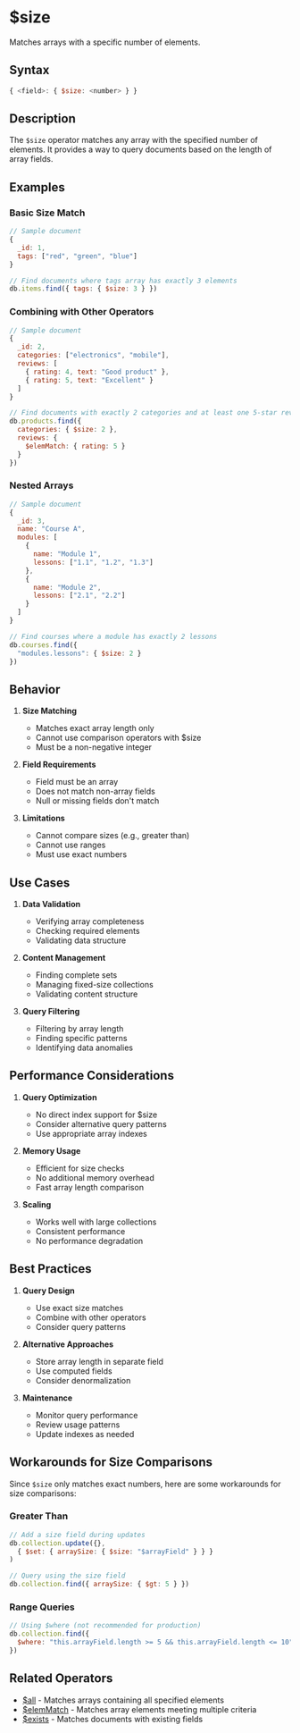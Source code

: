 # $size

Matches arrays with a specific number of elements.

## Syntax

```javascript
{ <field>: { $size: <number> } }
```

## Description

The `$size` operator matches any array with the specified number of elements. It provides a way to query documents based on the length of array fields.

## Examples

### Basic Size Match

```javascript
// Sample document
{
  _id: 1,
  tags: ["red", "green", "blue"]
}

// Find documents where tags array has exactly 3 elements
db.items.find({ tags: { $size: 3 } })
```

### Combining with Other Operators

```javascript
// Sample document
{
  _id: 2,
  categories: ["electronics", "mobile"],
  reviews: [
    { rating: 4, text: "Good product" },
    { rating: 5, text: "Excellent" }
  ]
}

// Find documents with exactly 2 categories and at least one 5-star review
db.products.find({
  categories: { $size: 2 },
  reviews: {
    $elemMatch: { rating: 5 }
  }
})
```

### Nested Arrays

```javascript
// Sample document
{
  _id: 3,
  name: "Course A",
  modules: [
    {
      name: "Module 1",
      lessons: ["1.1", "1.2", "1.3"]
    },
    {
      name: "Module 2",
      lessons: ["2.1", "2.2"]
    }
  ]
}

// Find courses where a module has exactly 2 lessons
db.courses.find({
  "modules.lessons": { $size: 2 }
})
```

## Behavior

1. **Size Matching**
   - Matches exact array length only
   - Cannot use comparison operators with $size
   - Must be a non-negative integer

2. **Field Requirements**
   - Field must be an array
   - Does not match non-array fields
   - Null or missing fields don't match

3. **Limitations**
   - Cannot compare sizes (e.g., greater than)
   - Cannot use ranges
   - Must use exact numbers

## Use Cases

1. **Data Validation**
   - Verifying array completeness
   - Checking required elements
   - Validating data structure

2. **Content Management**
   - Finding complete sets
   - Managing fixed-size collections
   - Validating content structure

3. **Query Filtering**
   - Filtering by array length
   - Finding specific patterns
   - Identifying data anomalies

## Performance Considerations

1. **Query Optimization**
   - No direct index support for $size
   - Consider alternative query patterns
   - Use appropriate array indexes

2. **Memory Usage**
   - Efficient for size checks
   - No additional memory overhead
   - Fast array length comparison

3. **Scaling**
   - Works well with large collections
   - Consistent performance
   - No performance degradation

## Best Practices

1. **Query Design**
   - Use exact size matches
   - Combine with other operators
   - Consider query patterns

2. **Alternative Approaches**
   - Store array length in separate field
   - Use computed fields
   - Consider denormalization

3. **Maintenance**
   - Monitor query performance
   - Review usage patterns
   - Update indexes as needed

## Workarounds for Size Comparisons

Since `$size` only matches exact numbers, here are some workarounds for size comparisons:

### Greater Than

```javascript
// Add a size field during updates
db.collection.update({},
  { $set: { arraySize: { $size: "$arrayField" } } }
)

// Query using the size field
db.collection.find({ arraySize: { $gt: 5 } })
```

### Range Queries

```javascript
// Using $where (not recommended for production)
db.collection.find({
  $where: "this.arrayField.length >= 5 && this.arrayField.length <= 10"
})
```

## Related Operators

- [$all](all.md) - Matches arrays containing all specified elements
- [$elemMatch](elemMatch.md) - Matches array elements meeting multiple criteria
- [$exists](../query/exists.md) - Matches documents with existing fields 